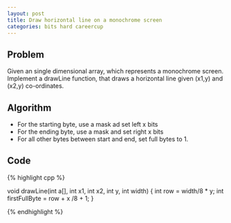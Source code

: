 ```yaml
---
layout: post
title: Draw horizontal line on a monochrome screen
categories: bits hard careercup
---
```


## Problem
Given an single dimensional array, which represents a monochrome screen. Implement a drawLine function, that draws a horizontal line given (x1,y) and (x2,y) co-ordinates.

## Algorithm
- For the starting byte, use a mask ad set left x bits
- For the ending byte, use a mask and set right x bits
- For all other bytes between start and end, set full bytes to 1.

## Code
{% highlight cpp %}

void drawLine(int a[], int x1, int x2, int y, int width) {
	int row = width/8 * y;
	int firstFullByte = row + x /8 + 1;
}

{% endhighlight %}